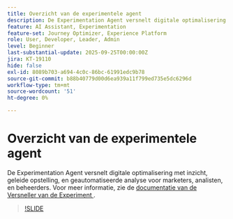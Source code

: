 ```yaml
---
title: Overzicht van de experimentele agent
description: De Experimentation Agent versnelt digitale optimalisering met inzicht, geleide opstelling, en geautomatiseerde analyse voor marketers, analisten, en beheerders.
feature: AI Assistant, Experimentation
feature-set: Journey Optimizer, Experience Platform
role: User, Developer, Leader, Admin
level: Beginner
last-substantial-update: 2025-09-25T00:00:00Z
jira: KT-19110
hide: false
exl-id: 8089b703-a694-4c0c-86bc-61991edc9b78
source-git-commit: b88b40779d00d6ea939a11f799ed735e5dc6296d
workflow-type: tm+mt
source-wordcount: '51'
ht-degree: 0%

---
```


# Overzicht van de experimentele agent

De Experimentation Agent versnelt digitale optimalisering met inzicht, geleide opstelling, en geautomatiseerde analyse voor marketers, analisten, en beheerders. Voor meer informatie, zie de [ documentatie van de Versneller van de Experiment ](https://experienceleague.adobe.com/en/docs/journey-optimizer/using/content-management/content-experiment/experiment/experiment-accelerator).

>[!SLIDE](experimentation-agent-overview)
